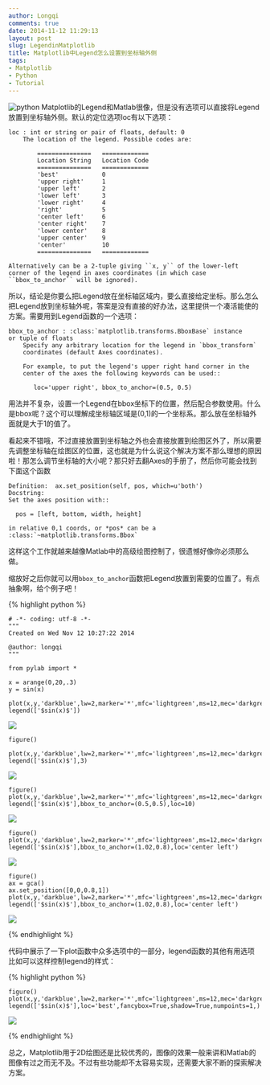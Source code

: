 ```yaml
---
author: Longqi
comments: true
date: 2014-11-12 11:29:13
layout: post
slug: LegendinMatplotlib
title: Matplotlib中Legend怎么设置到坐标轴外侧
tags:
- Matplotlib
- Python
- Tutorial
---
```

![python](/public/images/python.png)
Matplotlib的Legend和Matlab很像，但是没有选项可以直接将Legend放置到坐标轴外侧。默认的定位选项loc有以下选项：

	loc : int or string or pair of floats, default: 0
	    The location of the legend. Possible codes are:

	        ===============   =============
	        Location String   Location Code
	        ===============   =============
	        'best'            0
	        'upper right'     1
	        'upper left'      2
	        'lower left'      3
	        'lower right'     4
	        'right'           5
	        'center left'     6
	        'center right'    7
	        'lower center'    8
	        'upper center'    9
	        'center'          10
	        ===============   =============

    Alternatively can be a 2-tuple giving ``x, y`` of the lower-left
    corner of the legend in axes coordinates (in which case
    ``bbox_to_anchor`` will be ignored).

所以，结论是你要么把Legend放在坐标轴区域内，要么直接给定坐标。那么怎么把Legend放到坐标轴外呢，答案是没有直接的好办法，这里提供一个凑活能使的方案。需要用到Legend函数的一个选项：

	bbox_to_anchor : :class:`matplotlib.transforms.BboxBase` instance                          or tuple of floats
	    Specify any arbitrary location for the legend in `bbox_transform`
	    coordinates (default Axes coordinates).

	    For example, to put the legend's upper right hand corner in the
	    center of the axes the following keywords can be used::

	       loc='upper right', bbox_to_anchor=(0.5, 0.5)

用法并不复杂，设置一个Legend在bbox坐标下的位置，然后配合参数使用。什么是bbox呢？这个可以理解成坐标轴区域是(0,1)的一个坐标系。那么放在坐标轴外面就是大于1的值了。

看起来不错哦，不过直接放置到坐标轴之外也会直接放置到绘图区外了，所以需要先调整坐标轴在绘图区的位置，这也就是为什么说这个解决方案不那么理想的原因啦！那怎么调节坐标轴的大小呢？那只好去翻Axes的手册了，然后你可能会找到下面这个函数

	Definition:  ax.set_position(self, pos, which=u'both')
	Docstring:
	Set the axes position with::

	  pos = [left, bottom, width, height]

	in relative 0,1 coords, or *pos* can be a
	:class:`~matplotlib.transforms.Bbox`

这样这个工作就越来越像Matlab中的高级绘图控制了，很遗憾好像你必须那么做。

缩放好之后你就可以用`bbox_to_anchor`函数把Legend放置到需要的位置了。有点抽象啊，给个例子吧！

{% highlight python %}

	# -*- coding: utf-8 -*-
	"""
	Created on Wed Nov 12 10:27:22 2014

	@author: longqi
	"""

	from pylab import *

	x = arange(0,20,.3)
	y = sin(x)

	plot(x,y,'darkblue',lw=2,marker='*',mfc='lightgreen',ms=12,mec='darkgreen',mew=1)
	legend(['$sin(x)$'])

![](/public/images/Fig1.png)

	figure()

	plot(x,y,'darkblue',lw=2,marker='*',mfc='lightgreen',ms=12,mec='darkgreen',mew=1)
	legend(['$sin(x)$'],3)

![](/public/images/Fig2.png)

	figure()
	plot(x,y,'darkblue',lw=2,marker='*',mfc='lightgreen',ms=12,mec='darkgreen',mew=1)
	legend(['$sin(x)$'],bbox_to_anchor=(0.5,0.5),loc=10)

![](/public/images/Fig3.png)

	figure()
	plot(x,y,'darkblue',lw=2,marker='*',mfc='lightgreen',ms=12,mec='darkgreen',mew=1)
	legend(['$sin(x)$'],bbox_to_anchor=(1.02,0.8),loc='center left')

![](/public/images/Fig4.png)

	figure()
	ax = gca()
	ax.set_position([0,0,0.8,1])
	plot(x,y,'darkblue',lw=2,marker='*',mfc='lightgreen',ms=12,mec='darkgreen',mew=1)
	legend(['$sin(x)$'],bbox_to_anchor=(1.02,0.8),loc='center left')

![](/public/images/Fig5.png)

{% endhighlight %}

代码中展示了一下plot函数中众多选项中的一部分，legend函数的其他有用选项比如可以这样控制legend的样式：

{% highlight python %}

	figure()
	plot(x,y,'darkblue',lw=2,marker='*',mfc='lightgreen',ms=12,mec='darkgreen',mew=1)
	legend(['$sin(x)$'],loc='best',fancybox=True,shadow=True,numpoints=1,)

![](/public/images/Fig7.png)

{% endhighlight %}

总之，Matplotlib用于2D绘图还是比较优秀的，图像的效果一般来讲和Matlab的图像有过之而无不及。不过有些功能却不太容易实现，还需要大家不断的探索解决方案。

